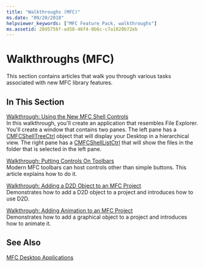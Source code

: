 ```yaml
---
title: "Walkthroughs (MFC)"
ms.date: "09/20/2018"
helpviewer_keywords: ["MFC Feature Pack, walkthroughs"]
ms.assetid: 20d5756f-ad58-46f4-8b6c-c7a1020b72eb
---
```

# Walkthroughs (MFC)

This section contains articles that walk you through various tasks associated with new MFC library features.

## In This Section

[Walkthrough: Using the New MFC Shell Controls](../mfc/walkthrough-using-the-new-mfc-shell-controls.md)<br/>
In this walkthrough, you'll create an application that resembles File Explorer. You'll create a window that contains two panes. The left pane has a [CMFCShellTreeCtrl](../mfc/reference/cmfcshelltreectrl-class.md) object that will display your Desktop in a hierarchical view. The right pane has a [CMFCShellListCtrl](../mfc/reference/cmfcshelllistctrl-class.md) that will show the files in the folder that is selected in the left pane.

[Walkthrough: Putting Controls On Toolbars](../mfc/walkthrough-putting-controls-on-toolbars.md)<br/>
Modern MFC toolbars can host controls other than simple buttons. This article explains how to do it.

[Walkthrough: Adding a D2D Object to an MFC Project](../mfc/walkthrough-adding-a-d2d-object-to-an-mfc-project.md)<br/>
Demonstrates how to add a D2D object to a project and introduces how to use D2D.

[Walkthrough: Adding Animation to an MFC Project](../mfc/walkthrough-adding-animation-to-an-mfc-project.md)<br/>
Demonstrates how to add a graphical object to a project and introduces how to animate it.

## See Also

[MFC Desktop Applications](../mfc/mfc-desktop-applications.md)
